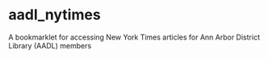# aadl_nytimes
A bookmarklet for accessing New York Times articles for Ann Arbor District Library (AADL) members
